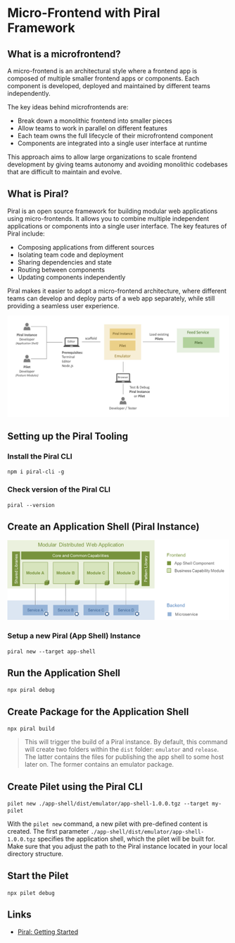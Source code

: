# Micro-Frontend with Piral Framework

## What is a microfrontend?
A micro-frontend is an architectural style where a frontend app is composed of multiple smaller frontend apps or components. Each component is developed, deployed and maintained by different teams independently.

The key ideas behind microfrontends are:

- Break down a monolithic frontend into smaller pieces
- Allow teams to work in parallel on different features
- Each team owns the full lifecycle of their microfrontend component
- Components are integrated into a single user interface at runtime

This approach aims to allow large organizations to scale frontend development by giving teams autonomy and avoiding monolithic codebases that are difficult to maintain and evolve.

## What is Piral?
Piral is an open source framework for building modular web applications using micro-frontends. It allows you to combine multiple independent applications or components into a single user interface. The key features of Piral include:
- Composing applications from different sources
- Isolating team code and deployment
- Sharing dependencies and state
- Routing between components
- Updating components independently

Piral makes it easier to adopt a micro-frontend architecture, where different teams can develop and deploy parts of a web app separately, while still providing a seamless user experience.

![alt text](setup-overview.png)

## Setting up the Piral Tooling

### Install the Piral CLI
    npm i piral-cli -g

### Check version of the Piral CLI
    piral --version

## Create an Application Shell (Piral Instance)
![alt text](mod-dist-web-app.png)

### Setup a new Piral (App Shell) Instance
    piral new --target app-shell

## Run the Application Shell
    npx piral debug

## Create Package for the Application Shell
    npx piral build

>This will trigger the build of a Piral instance. By default, this command will create two folders within the `dist` folder: `emulator` and `release`. The latter contains the files for publishing the app shell to some host later on. The former contains an emulator package.

## Create Pilet using the Piral CLI
    pilet new ./app-shell/dist/emulator/app-shell-1.0.0.tgz --target my-pilet

With the `pilet new` command, a new pilet with pre-defined content is created. The first parameter `./app-shell/dist/emulator/app-shell-1.0.0.tgz` specifies the application shell, which the pilet will be built for. Make sure that you adjust the path to the Piral instance located in your local directory structure.

## Start the Pilet
    npx pilet debug

## Links
- [Piral: Getting Started](https://docs.piral.io/guidelines/tutorials/02-getting-started)